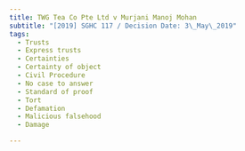 ```yaml
---
title: TWG Tea Co Pte Ltd v Murjani Manoj Mohan
subtitle: "[2019] SGHC 117 / Decision Date: 3\_May\_2019"
tags:
  - Trusts
  - Express trusts
  - Certainties
  - Certainty of object
  - Civil Procedure
  - No case to answer
  - Standard of proof
  - Tort
  - Defamation
  - Malicious falsehood
  - Damage

---
```

